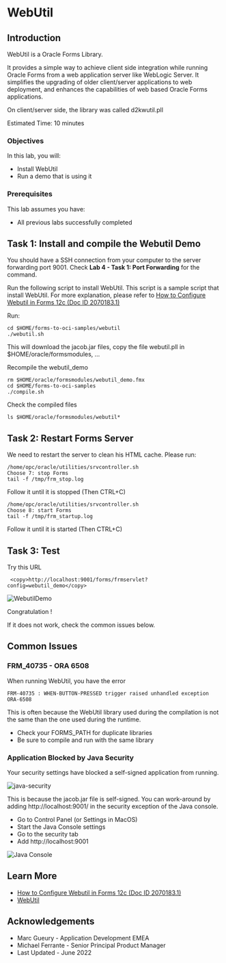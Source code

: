 # WebUtil

## Introduction

WebUtil is a Oracle Forms Library. 

It provides a simple way to achieve client side integration while running Oracle Forms from a web application server like WebLogic Server. It simplifies the upgrading of older client/server applications to web deployment, and enhances the capabilities of web based Oracle Forms applications.

On client/server side, the library was called d2kwutil.pll

Estimated Time: 10 minutes

### Objectives

In this lab, you will:
* Install WebUtil
* Run a demo that is using it

### Prerequisites 

This lab assumes you have:
* All previous labs successfully completed

## Task 1: Install and compile the Webutil Demo

You should have a SSH connection from your computer to the server forwarding port 9001.
Check **Lab 4 - Task 1: Port Forwarding** for the command.

Run the following script to install WebUtil. This script is a sample script that install WebUtil.
For more explanation, please refer to [How to Configure Webutil in Forms 12c (Doc ID 2070183.1)](https://support.oracle.com/knowledge/Middleware/2070183_1.html) 

Run:
```
cd $HOME/forms-to-oci-samples/webutil
./webutil.sh
```

This will download the jacob.jar files, copy the file webutil.pll in $HOME/oracle/formsmodules, ...

Recompile the webutil_demo
```
rm $HOME/oracle/formsmodules/webutil_demo.fmx    
cd $HOME/forms-to-oci-samples
./compile.sh
````

Check the compiled files
```
ls $HOME/oracle/formsmodules/webutil* 
```

## Task 2: Restart Forms Server

We need to restart the server to clean his HTML cache. 
Please run:

```
/home/opc/oracle/utilities/srvcontroller.sh
Choose 7: stop Forms
tail -f /tmp/frm_stop.log
```

Follow it until it is stopped (Then CTRL+C)

```
/home/opc/oracle/utilities/srvcontroller.sh
Choose 8: start Forms
tail -f /tmp/frm_startup.log
```
Follow it until it is started (Then CTRL+C)

## Task 3: Test

Try this URL

```
 <copy>http://localhost:9001/forms/frmservlet?config=webutil_demo</copy>
```

![WebutilDemo](images/forms-webutil-demo.png)

Congratulation ! 

If it does not work, check the common issues below. 

## Common Issues

### FRM_40735 - ORA 6508

When running WebUtil, you have the error 
```
FRM-40735 : WHEN-BUTTON-PRESSED trigger raised unhandled exception ORA-6508
```
This is often because the WebUtil library used during the compilation is not the same than the one used during the runtime.
- Check your FORMS_PATH for duplicate libraries
- Be sure to compile and run with the same library 


### Application Blocked by Java Security 

Your security settings have blocked a self-signed application from running.

![java-security](images/forms-java-security.png)

This is because the jacob.jar file is self-signed. 
You can work-around by adding http://localhost:9001/ in the security exception of the Java console.
- Go to Control Panel (or Settings in MacOS)
- Start the Java Console settings
- Go to the security tab
- Add http://localhost:9001

![Java Console](images/forms-java-console.png)

## Learn More

* [How to Configure Webutil in Forms 12c (Doc ID 2070183.1)](https://support.oracle.com/knowledge/Middleware/2070183_1.html)
* [WebUtil](https://www.oracle.com/tools/technologies/forms-webutil.html)

## Acknowledgements
* Marc Gueury - Application Development EMEA
* Michael Ferrante - Senior Principal Product Manager
* Last Updated - June 2022



